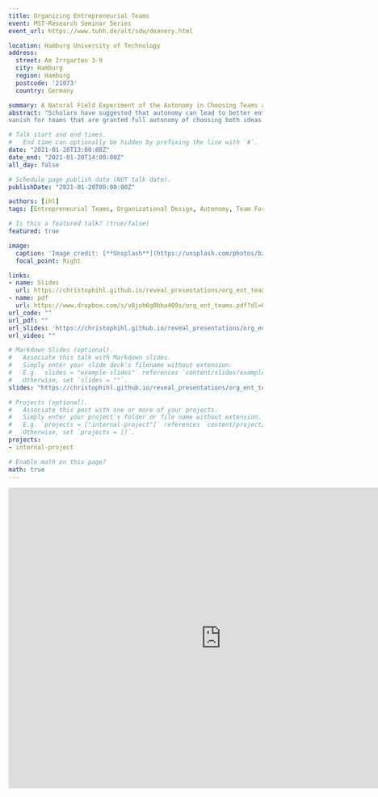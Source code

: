 ```yaml
---
title: Organizing Entrepreneurial Teams
event: MST-Research Seminar Series
event_url: https://www.tuhh.de/alt/sdw/deanery.html

location: Hamburg University of Technology
address:
  street: Am Irrgarten 3-9
  city: Hamburg
  region: Hamburg
  postcode: '21073'
  country: Germany

summary: A Natural Field Experiment of the Autonomy in Choosing Teams and Ideas.
abstract: "Scholars have suggested that autonomy can lead to better entrepreneurial team performance. Yet, there are different types of autonomy and they come at a cost. We shed light on whether two fundamental organizational design choices granting teams autonomy to (1) choose project ideas to work on and (2) choose team members to work with, affect performance. We run a natural field experiment involving 939 students in a lean startup entrepreneurship course over 11 weeks. The aim is to disentangle the separate and joint effects of granting autonomy in choosing teams and choosing ideas compared to a baseline treatment with pre-assigned ideas and team members. We find that teams with autonomy in choosing either ideas or team members outperform teams in the baseline treatment as measured by pitch-deck performance. The effect of choosing ideas is significantly stronger than the effect of choosing teams. However, the performance gains
vanish for teams that are granted full autonomy of choosing both ideas and teams. This suggests the two forms of autonomy are substitutes. Causal mediation analysis reveals that the main effects of choosing ideas or teams can partly be explained by a better match of ideas with team members interests and prior network contacts among team members, respectively. While homophily and lack of team diversity cannot explain the performance drop among teams with full autonomy, our results suggest that self-selected teams fall prey to overconfidence and complacency too early to fully exploit the potential of their chosen idea. We discuss the implications of these findings for research on organizational design, autonomy, and innovation."

# Talk start and end times.
#   End time can optionally be hidden by prefixing the line with `#`.
date: "2021-01-20T13:00:00Z"
date_end: "2021-01-20T14:00:00Z"
all_day: false

# Schedule page publish date (NOT talk date).
publishDate: "2021-01-20T00:00:00Z"

authors: [ihl]
tags: [Entrepreneurial Teams, Organizational Design, Autonomy, Team Formation, Idea Choice, Field Experiment]

# Is this a featured talk? (true/false)
featured: true

image:
  caption: 'Image credit: [**Unsplash**](https://unsplash.com/photos/bzdhc5b3Bxs)'
  focal_point: Right

links:
- name: Slides
  url: https://christophihl.github.io/reveal_presentations/org_ent_teams/
- name: pdf
  url: https://www.dropbox.com/s/v8joh6g0bha409s/org_ent_teams.pdf?dl=0
url_code: ""
url_pdf: ""
url_slides: 'https://christophihl.github.io/reveal_presentations/org_ent_teams/'
url_video: ""

# Markdown Slides (optional).
#   Associate this talk with Markdown slides.
#   Simply enter your slide deck's filename without extension.
#   E.g. `slides = "example-slides"` references `content/slides/example-slides.md`.
#   Otherwise, set `slides = ""`.
slides: "https://christophihl.github.io/reveal_presentations/org_ent_teams/"

# Projects (optional).
#   Associate this post with one or more of your projects.
#   Simply enter your project's folder or file name without extension.
#   E.g. `projects = ["internal-project"]` references `content/project/deep-learning/index.md`.
#   Otherwise, set `projects = []`.
projects:
- internal-project

# Enable math on this page?
math: true
---
```



<iframe src="https://christophihl.github.io/reveal_presentations/org_ent_teams/" title="Organizing Entrepreneurial Teams" width="842" height="595" marginheight="0" marginwidth="0" frameBorder="0.5" allowfullscreen=“true" >
  <p>Your browser does not support iframes.</p>
</iframe>



